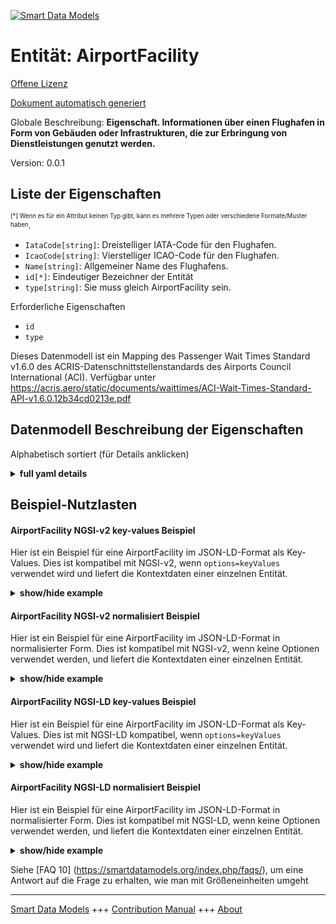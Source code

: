 <!-- 10-Header -->    
[![Smart Data Models](https://smartdatamodels.org/wp-content/uploads/2022/01/SmartDataModels_logo.png "Logo")](https://smartdatamodels.org)    
Entität: AirportFacility    
========================<!-- /10-Header -->    
<!-- 15-License -->    
[Offene Lizenz](https://github.com/smart-data-models//dataModel.ACRIS/blob/master/AirportFacility/LICENSE.md)    
[Dokument automatisch generiert](https://docs.google.com/presentation/d/e/2PACX-1vTs-Ng5dIAwkg91oTTUdt8ua7woBXhPnwavZ0FxgR8BsAI_Ek3C5q97Nd94HS8KhP-r_quD4H0fgyt3/pub?start=false&loop=false&delayms=3000#slide=id.gb715ace035_0_60)    
<!-- /15-License -->    
<!-- 20-Description -->    
Globale Beschreibung: **Eigenschaft. Informationen über einen Flughafen in Form von Gebäuden oder Infrastrukturen, die zur Erbringung von Dienstleistungen genutzt werden.**    
Version: 0.0.1    
<!-- /20-Description -->    
<!-- 30-PropertiesList -->    
## Liste der Eigenschaften    
<sup><sub>[*] Wenn es für ein Attribut keinen Typ gibt, kann es mehrere Typen oder verschiedene Formate/Muster haben</sub></sup>.    
- `IataCode[string]`: Dreistelliger IATA-Code für den Flughafen.  - `IcaoCode[string]`: Vierstelliger ICAO-Code für den Flughafen.  - `Name[string]`: Allgemeiner Name des Flughafens.  - `id[*]`: Eindeutiger Bezeichner der Entität  - `type[string]`: Sie muss gleich AirportFacility sein.  <!-- /30-PropertiesList -->    
<!-- 35-RequiredProperties -->    
Erforderliche Eigenschaften    
- `id`  - `type`  <!-- /35-RequiredProperties -->    
<!-- 40-RequiredProperties -->    
Dieses Datenmodell ist ein Mapping des Passenger Wait Times Standard v1.6.0 des ACRIS-Datenschnittstellenstandards des Airports Council International (ACI). Verfügbar unter https://acris.aero/static/documents/waittimes/ACI-Wait-Times-Standard-API-v1.6.0.12b34cd0213e.pdf    
<!-- /40-RequiredProperties -->    
<!-- 50-DataModelHeader -->    
## Datenmodell Beschreibung der Eigenschaften    
Alphabetisch sortiert (für Details anklicken)    
<!-- /50-DataModelHeader -->    
<!-- 60-ModelYaml -->    
<details><summary><strong>full yaml details</strong></summary>      
```yaml    
AirportFacility:      
  description: Property. Information about an Airport as buildings or infrastructure used to provide services.      
  properties:      
    IataCode:      
      description: Three character IATA code for the Airport.      
      type: string      
      x-ngsi:      
        type: Property      
    IcaoCode:      
      description: Four character ICAO code for the Airport.      
      type: string      
      x-ngsi:      
        type: Property      
    Name:      
      description: Common name of the Airport.      
      type: string      
      x-ngsi:      
        type: Property      
    id:      
      anyOf:      
        - description: Identifier format of any NGSI entity      
          maxLength: 256      
          minLength: 1      
          pattern: ^[\w\-\.\{\}\$\+\*\[\]`|~^@!,:\\]+$      
          type: string      
          x-ngsi:      
            type: Property      
        - description: Identifier format of any NGSI entity      
          format: uri      
          type: string      
          x-ngsi:      
            type: Property      
      description: Unique identifier of the entity      
      x-ngsi:      
        type: Property      
    type:      
      description: It must be equal to AirportFacility.      
      enum:      
        - AirportFacility      
      type: string      
      x-ngsi:      
        type: Property      
  required:      
    - id      
    - type      
  type: object      
  x-derived-from: https://acris.aero/static/documents/waittimes/ACI-Wait-Times-API-Specification-v1.6.0.1c4ec122da9a.yaml      
  x-disclaimer: 'Redistribution and use in source and binary forms, with or without modification, are permitted  provided that the license conditions are met. Copyleft (c) 2022 Contributors to Smart Data Models Program'      
  x-license-url: https://github.com/smart-data-models/dataModel.ACRIS/blob/master/AirportFacility/LICENSE.md      
  x-model-schema: https://smart-data-models.github.io/dataModel.ACRIS/AirportFacility/schema.json      
  x-model-tags: ACRIS      
  x-version: 0.0.1      
```    
</details>      
<!-- /60-ModelYaml -->    
<!-- 70-MiddleNotes -->    
<!-- /70-MiddleNotes -->    
<!-- 80-Examples -->    
## Beispiel-Nutzlasten    
#### AirportFacility NGSI-v2 key-values Beispiel    
Hier ist ein Beispiel für eine AirportFacility im JSON-LD-Format als Key-Values. Dies ist kompatibel mit NGSI-v2, wenn `options=keyValues` verwendet wird und liefert die Kontextdaten einer einzelnen Entität.    
<details><summary><strong>show/hide example</strong></summary>      
```json  
{  
  "id": "urn:ngsi-ld:AirportFacility:id:IUXP:30337114",  
  "type": "AirportFacility",  
  "IataCode": "BMA",  
  "IcaoCode": "ESSB",  
  "Name": "control"  
}  
```  
</details>    
#### AirportFacility NGSI-v2 normalisiert Beispiel    
Hier ist ein Beispiel für eine AirportFacility im JSON-LD-Format in normalisierter Form. Dies ist kompatibel mit NGSI-v2, wenn keine Optionen verwendet werden, und liefert die Kontextdaten einer einzelnen Entität.    
<details><summary><strong>show/hide example</strong></summary>      
```json  
{  
  "id": "urn:ngsi-ld:AirportFacility:id:CJKH:90684356",  
  "type": "AirportFacility",  
  "IataCode": {  
    "type": "Text",  
    "value": "YYT."  
  },  
  "IcaoCode": {  
    "type": "Text",  
    "value": "LE"  
  },  
  "Name": {  
    "type": "Text",  
    "value": "control"  
  }  
}  
```  
</details>    
#### AirportFacility NGSI-LD key-values Beispiel    
Hier ist ein Beispiel für eine AirportFacility im JSON-LD-Format als Key-Values. Dies ist mit NGSI-LD kompatibel, wenn `options=keyValues` verwendet wird und liefert die Kontextdaten einer einzelnen Entität.    
<details><summary><strong>show/hide example</strong></summary>      
```json  
{  
  "id": "urn:ngsi-ld:AirportFacility:id:IUXP:30337114",  
  "type": "AirportFacility",  
  "IataCode": "BMA",  
  "IcaoCode": "ESSB",  
  "Name": "control",  
  "@context": [  
    "https://raw.githubusercontent.com/smart-data-models/dataModel.ACRIS/master/context.jsonld"  
  ]  
}  
```  
</details>    
#### AirportFacility NGSI-LD normalisiert Beispiel    
Hier ist ein Beispiel für eine AirportFacility im JSON-LD-Format in normalisierter Form. Dies ist kompatibel mit NGSI-LD, wenn keine Optionen verwendet werden, und liefert die Kontextdaten einer einzelnen Entität.    
<details><summary><strong>show/hide example</strong></summary>      
```json  
{  
    "id": "urn:ngsi-ld:AirportFacility:id:CJKH:90684356",  
    "type": "AirportFacility",  
    "IataCode": {  
        "type": "Property",  
        "value": "BMA"  
    },  
    "IcaoCode": {  
        "type": "Property",  
        "value": "ESSB"  
    },  
    "Name": {  
        "type": "Property",  
        "value": "control"  
    },  
    "@context": [  
        "https://raw.githubusercontent.com/smart-data-models/dataModel.ACRIS/master/context.jsonld"  
    ]  
}  
```  
</details><!-- /80-Examples -->    
<!-- 90-FooterNotes -->    
<!-- /90-FooterNotes -->    
<!-- 95-Units -->    
Siehe [FAQ 10] (https://smartdatamodels.org/index.php/faqs/), um eine Antwort auf die Frage zu erhalten, wie man mit Größeneinheiten umgeht    
<!-- /95-Units -->    
<!-- 97-LastFooter -->    
---    
[Smart Data Models](https://smartdatamodels.org) +++ [Contribution Manual](https://bit.ly/contribution_manual) +++ [About](https://bit.ly/Introduction_SDM)<!-- /97-LastFooter -->    
